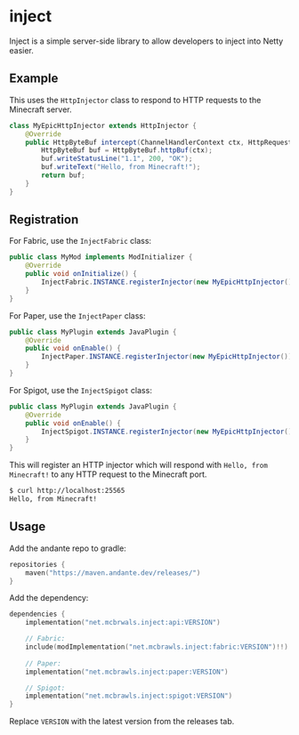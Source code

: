 # inject
Inject is a simple server-side library to allow developers to inject into Netty easier.

## Example
This uses the `HttpInjector` class to respond to HTTP requests to the Minecraft
server.

```java
class MyEpicHttpInjector extends HttpInjector {
    @Override
    public HttpByteBuf intercept(ChannelHandlerContext ctx, HttpRequest request) {
        HttpByteBuf buf = HttpByteBuf.httpBuf(ctx);
        buf.writeStatusLine("1.1", 200, "OK");
        buf.writeText("Hello, from Minecraft!");
        return buf;
    }
}
```

## Registration
For Fabric, use the `InjectFabric` class:
```java
public class MyMod implements ModInitializer {
    @Override
    public void onInitialize() {
        InjectFabric.INSTANCE.registerInjector(new MyEpicHttpInjector());
    }
}
```

For Paper, use the `InjectPaper` class:
```java
public class MyPlugin extends JavaPlugin {
    @Override
    public void onEnable() {
        InjectPaper.INSTANCE.registerInjector(new MyEpicHttpInjector());
    }
}
```

For Spigot, use the `InjectSpigot` class:
```java
public class MyPlugin extends JavaPlugin {
    @Override
    public void onEnable() {
        InjectSpigot.INSTANCE.registerInjector(new MyEpicHttpInjector());
    }
}
```

This will register an HTTP injector which will respond with `Hello, from Minecraft!`
to any HTTP request to the Minecraft port.

```bash
$ curl http://localhost:25565
Hello, from Minecraft!
```

## Usage
Add the andante repo to gradle:
```kt
repositories {
    maven("https://maven.andante.dev/releases/")
}
```

Add the dependency:
```kt
dependencies {
    implementation("net.mcbrwals.inject:api:VERSION")

    // Fabric:
    include(modImplementation("net.mcbrawls.inject:fabric:VERSION")!!)
 
    // Paper:
    implementation("net.mcbrawls.inject:paper:VERSION")

    // Spigot:
    implementation("net.mcbrawls.inject:spigot:VERSION")
}
```

Replace `VERSION` with the latest version from the releases tab.
